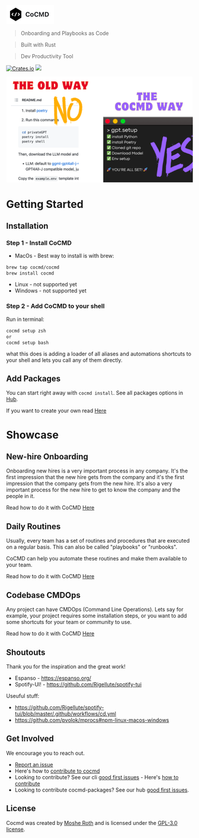 
![cocmd](media/logo_extended.png)

> Onboarding and Playbooks as Code

> Built with Rust 

> Dev Productivity Tool

[![Crates.io](https://img.shields.io/crates/v/cocmd.svg)](https://crates.io/crates/cocmd)
![](https://img.shields.io/github/v/release/cocmd/cocmd)


![alt text](media/cocmd1.png)


# Getting Started

## Installation

### Step 1 - Install CoCMD
* MacOs - 
Best way to install is with brew:
```shell
brew tap cocmd/cocmd
brew install cocmd
```

* Linux - not supported yet
* Windows - not supported yet

### Step 2 - Add CoCMD to your shell

Run in terminal:
```shell
cocmd setup zsh
or 
cocmd setup bash
```

what this does is adding a loader of all aliases and automations shortcuts to your shell and lets you call any of them directly.

## Add Packages

You can start right away with `cocmd install`.
See all packages options in [Hub](https://cocmd.org/docs/packages/from_hub).

If you want to create your own read [Here](https://cocmd.org/docs/packages/package-specification)



# Showcase

## New-hire Onboarding

Onboarding new hires is a very important process in any company. It's the first impression that the new hire gets from the company and it's the first impression that the company gets from the new hire. It's also a very important process for the new hire to get to know the company and the people in it.

Read how to do it with CoCMD [Here](https://cocmd.org/docs/showcase/onboarding)

## Daily Routines

Usually, every team has a set of routines and procedures that are executed on a regular basis.
This can also be called "playbooks" or "runbooks". 

CoCMD can help you automate these routines and make them available to your team.

Read how to do it with CoCMD [Here](https://cocmd.org/docs/showcase/routines)


## Codebase CMDOps
Any project can have CMDOps (Command Line Operations). Lets say for example, your project requires some installation steps, or you want to add some shortcuts for your team or community to use.

Read how to do it with CoCMD [Here](https://cocmd.org/docs/showcase/cmdops)



## Shoutouts
Thank you for the inspiration and the great work!
- Espanso - https://espanso.org/
- Spotify-UI! - https://github.com/Rigellute/spotify-tui

Useuful stuff:
- https://github.com/Rigellute/spotify-tui/blob/master/.github/workflows/cd.yml
- https://github.com/pvolok/mprocs#npm-linux-macos-windows


## Get Involved

We encourage you to reach out.

- [Report an issue](https://github.com/cocmd/cocmd/issues/new)
- Here's how to [contribute to cocmd](https://github.com/cocmd/cocmd/blob/master/CONTRIBUTING.md)
- Looking to contribute? See our cli [good first issues](https://github.com/cocmd/cocmd/contribute) - Here's [how to contribute](https://github.com/cocmd/hub/blob/master/CONTRIBUTING.md)
- Looking to contribute cocmd-packages? See our hub [good first issues](https://github.com/cocmd/hub/contribute).


## License
Cocmd was created by [Moshe Roth](https://www.linkedin.com/in/mosherot/)
and is licensed under the [GPL-3.0 license](/LICENSE).